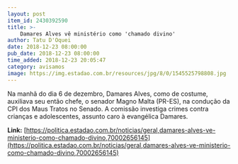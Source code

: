 ```yaml
---
layout: post
item_id: 2430392590
title: >-
    Damares Alves vê ministério como 'chamado divino'
author: Tatu D'Oquei
date: 2018-12-23 08:00:00
pub_date: 2018-12-23 08:00:00
time_added: 2018-12-23 20:05:47
category: avisamos
image: https://img.estadao.com.br/resources/jpg/8/0/1545525798808.jpg
---
```


Na manhã do dia 6 de dezembro, Damares Alves, como de costume, auxiliava seu então chefe, o senador Magno Malta (PR-ES), na condução da CPI dos Maus Tratos no Senado. A comissão investiga crimes contra crianças e adolescentes, assunto caro à evangélica Damares.

**Link:** [https://politica.estadao.com.br/noticias/geral,damares-alves-ve-ministerio-como-chamado-divino,70002656145](https://politica.estadao.com.br/noticias/geral,damares-alves-ve-ministerio-como-chamado-divino,70002656145)

